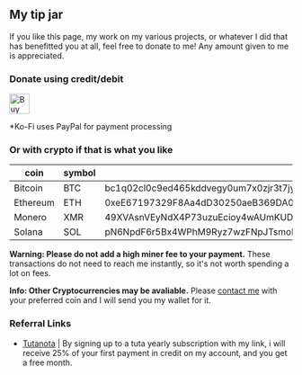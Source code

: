 ## My tip jar

If you like this page, my work on my various projects, or whatever I did that has benefitted you at all, feel free to donate to me! Any amount given to me is appreciated.

### Donate using credit/debit

<a href='https://ko-fi.com/chardev'><img height='36' style='border:0px;height:36px;width:auto;' src='https://storage.ko-fi.com/cdn/kofi1.png?v=3' border='0' alt='Buy Me a Coffee at ko-fi.com' /></a>

\*Ko-Fi uses PayPal for payment processing

### Or with crypto if that is what you like

| coin         | symbol | wallet address                                                                                                                    |
| ------------ | ------ | --------------------------------------------------------------------------------------------------------------------------------- |
| Bitcoin      | BTC    | <span class="letter-break">bc1q02cl0c9ed465kddvegy0um7x0zjr3t7jydcumg</span>                                                      |                                                    |
| Ethereum     | ETH    | <span class="letter-break">0xeE67197329F8Aa4dD30250aeB369DA0Dec5E30E9</span>                                                                |
| Monero       | XMR    | <span class="letter-break">49XVAsnVEyNdX4P73uzuEcioy4wAUmKUD6NbMgG3dGoYZEVjiMmBRoq6QnQdpcWmNgFpQLbniK7BU1weNB3DGL6S9nysDjd</span> |
| Solana       | SOL    | <span class="letter-break">pN6NpdF6r5Bx4WPhM9Ryz7wzFNpJTsmoE2vF5VnUBWX</span>                                                    |

**<i class="fa-solid fa-warning"></i> Warning: Please do not add a high miner fee to your payment.** These transactions do not need to reach me instantly, so it's not worth spending a lot on fees.

**<i class="fa-solid fa-circle-info"></i> Info: Other Cryptocurrencies may be avaliable.** Please [contact me](/contact) with your preferred coin and I will send you my wallet for it.

### Referral Links

- [<i class="fa-solid fa-link"></i> Tutanota](https://app.tuta.com/signup?ref=b0YyMmxYVmg) | By signing up to a tuta yearly subscription with my link, i will receive 25% of your first payment in credit on my account, and you get a free month.